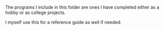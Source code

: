 The programs I include in this folder are ones I have completed either as a hobby or as college projects. 

I myself use this for a reference guide as well if needed.
